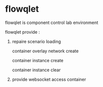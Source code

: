 # flowqlet
flowqlet is component control lab environment


flowqlet provide :


1.  repaire scenario loading

	 container overlay network create
	 
	 container instance create
	 
	 container instance clear
	 
2. provide websocket access container



	

